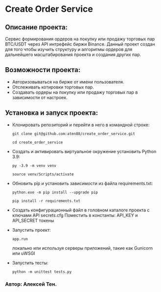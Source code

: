 # Create Order Service
## Описание проекта:
Сервис формирования ордеров на покупку или продажу торговых пар BTC/USDT через API интрефейс биржи Binance. Данный проект создан для того чтобы изучить структуру и алгоритмы ордеров для дальнейшего масштабирования проекта и создания других пар.
## Возможности проекта:
- Авторизовываться на бирже от имени пользователя.
- Отслеживать котировки торговых пар.
- Создавать ордеры на покупку или продажу торговых пар в зависимости от настроек.
## Установка и запуск проекта:
- Клонировать репозиторий и перейти в него в командной строке:
  ```
  git clone git@github.com:aten88/create_order_service.git
  ```
  ```
  cd create_order_service
  ```

- Cоздать и активировать виртуальное окружение установить Python 3.9:
  ```
  py -3.9 -m venv venv
  ```
  ```
  source venv/Scripts/activate
  ```

- Обновить pip и установить зависимости из файла requirements.txt:
  ```
  python.exe -m pip install --upgrade pip
  ```
  ```
  pip install -r requirements.txt
  ```

- Создать конфигурационный файл в головном каталоге проекта с ключами API secrets.cfg
  Поместить в константы: API_KEY и API_SECRET токены

- Запустить проект:
  ```
  app.run
  ```
  локально или используя серверы приложений, такие как Gunicorn или uWSGI

- Запустить тесты:
  ```
  python -m unittest tests.py
  ```
### Автор: Алексей Тен.

